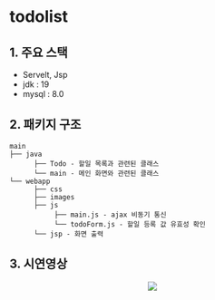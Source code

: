 # todolist

## 1. 주요 스택

- Servelt, Jsp
- jdk : 19
- mysql : 8.0


## 2. 패키지 구조

    main
    ├── java
          ├── Todo - 할일 목록과 관련된 클래스
          └── main - 메인 화면와 관련된 클래스
    └── webapp
          ├── css
          ├── images
          ├── js
               ├── main.js - ajax 비동기 통신
               └── todoForm.js - 할일 등록 값 유효성 확인
          └── jsp - 화면 출력


## 3. 시연영상

<p align="center">
  <img src="https://user-images.githubusercontent.com/59640360/228867211-c12e3c42-3100-49e9-bea2-d8452bbb131e.gif"/>
</p>
